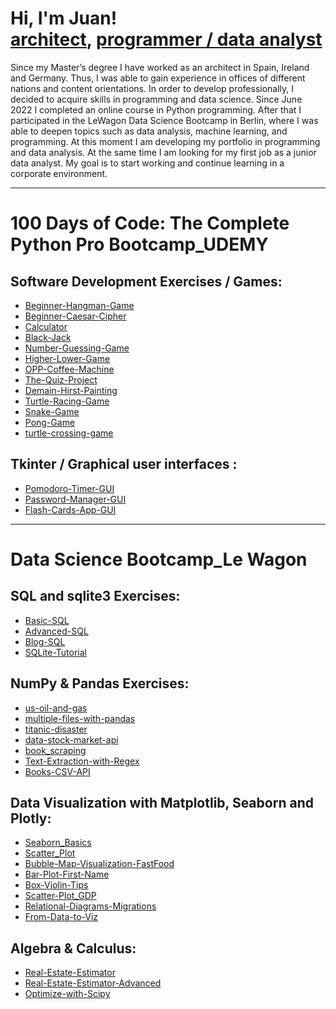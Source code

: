 <h1>Hi, I'm Juan! 
<br/>
<a href="https://issuu.com/abellangarcia/docs/00_portfolio2023_issuu">architect</a>,
<a href="https://github.com/Juan-Abellan">programmer / data analyst</a></h1>

Since my Master’s degree I have worked as an architect in Spain, Ireland and Germany. Thus, I was able to gain experience in offices of different nations and content orientations.
In order to develop professionally, I decided to acquire skills in programming and data science. Since June 2022 I completed an online course in Python programming. After that I participated in the LeWagon Data Science Bootcamp in Berlin, where I was able to deepen topics such as data analysis, machine learning, and programming. At this moment I am developing my portfolio in programming and data analysis. At the same time I am looking for my first job as a junior data analyst. My goal is to start working and continue learning in a corporate environment.

------------------------------------------------------------------------

<h1> 100 Days of Code: The Complete Python Pro Bootcamp_UDEMY
  
<h2>Software Development Exercises / Games:</h2>

- [Beginner-Hangman-Game](https://github.com/Juan-Abellan/Beginner-Hangman-Game.git)
- [Beginner-Caesar-Cipher](https://github.com/Juan-Abellan/Beginner-Caesar-Cipher.git)
- [Calculator]( https://github.com/Juan-Abellan/Calculator.git)
- [Black-Jack](https://github.com/Juan-Abellan/Black-Jack.git)
- [Number-Guessing-Game](https://github.com/Juan-Abellan/Number-Guessing-Game.git)
- [Higher-Lower-Game](https://github.com/Juan-Abellan/Higher-Lower-Game.git)
- [OPP-Coffee-Machine](https://github.com/Juan-Abellan/OPP-Coffee-Machine.git)
- [The-Quiz-Project](https://github.com/Juan-Abellan/The-Quiz-Project.git)
- [Demain-Hirst-Painting](https://github.com/Juan-Abellan/Demain-Hirst-Painting.git)
- [Turtle-Racing-Game](https://github.com/Juan-Abellan/Turtle-Racing-Game.git)
- [Snake-Game](https://github.com/Juan-Abellan/Snake-Game.git)
- [Pong-Game](https://github.com/Juan-Abellan/Pong-Game.git)
- [turtle-crossing-game](https://github.com/Juan-Abellan/turtle-crossing-game.git)

<h2>Tkinter / Graphical user interfaces :</h2>
  
- [Pomodoro-Timer-GUI](https://github.com/Juan-Abellan/Pomodoro-Timer-GUI.git)
- [Password-Manager-GUI](https://github.com/Juan-Abellan/Password-Manager-GUI.git)
- [Flash-Cards-App-GUI](https://github.com/Juan-Abellan/Flash-Cards-App-GUI.git)
  
------------------------------------------------------------------------
<h1>Data Science Bootcamp_Le Wagon
  
<h2>SQL and sqlite3 Exercises:</h2>

- [Basic-SQL](https://github.com/Juan-Abellan/Basic-SQL.git)
- [Advanced-SQL](https://github.com/Juan-Abellan/Advanced-SQL.git)
- [Blog-SQL](https://github.com/Juan-Abellan/Blog-SQL.git)
- [SQLite-Tutorial](https://github.com/Juan-Abellan/SQLite_Tutorial.git)

<h2>NumPy & Pandas Exercises:</h2>

- [us-oil-and-gas](https://github.com/Juan-Abellan/us-oil-and-gas-production.git)
- [multiple-files-with-pandas](https://github.com/Juan-Abellan/multiple-files-with-pandas.git)
- [titanic-disaster](https://github.com/Juan-Abellan/titanic_disaster.git)
- [data-stock-market-api](https://github.com/Juan-Abellan/data-stock-market-api.git)
- [book_scraping](https://github.com/Juan-Abellan/book_scraping.git)
- [Text-Extraction-with-Regex](https://github.com/Juan-Abellan/Text-Extraction-with-Regex.git)
- [Books-CSV-API](https://github.com/Juan-Abellan/Books-CSV-API.git)

<h2>Data Visualization with Matplotlib, Seaborn and Plotly:</h2>

- [Seaborn_Basics](https://github.com/Juan-Abellan/Seaborn_basics.git)
- [Scatter_Plot](https://github.com/Juan-Abellan/Scatter_Plot.git)
- [Bubble-Map-Visualization-FastFood](https://github.com/Juan-Abellan/Bubble-Map-Visualization-FastFood.git)
- [Bar-Plot-First-Name](https://github.com/Juan-Abellan/Bar-Plot-First-Name.git)
- [Box-Violin-Tips](https://github.com/Juan-Abellan/Box-Violin-Tips.git)
- [Scatter-Plot_GDP](https://github.com/Juan-Abellan/Scatter-Plot_GDP.git)
- [Relational-Diagrams-Migrations](https://github.com/Juan-Abellan/Relational-Diagrams-Migrations.git)
- [From-Data-to-Viz](https://github.com/Juan-Abellan/From-Data-to-Viz.git)

<h2>Algebra & Calculus:</h2>

- [Real-Estate-Estimator](https://github.com/Juan-Abellan/Real-Estate-Estimator.git)
- [Real-Estate-Estimator-Advanced](https://github.com/Juan-Abellan/Real-Estate-Estimator-Advanced.git)
- [Optimize-with-Scipy](https://github.com/Juan-Abellan/Optimize-with-Scipy.git)    



























  
  


